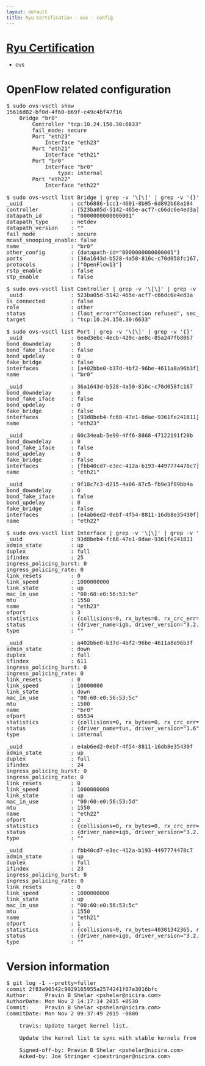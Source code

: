```yaml
---
layout: default
title: Ryu Certification - ovs - config
---
```

# [Ryu Certification](http://osrg.github.io/ryu/certification.html)
* ovs 

# OpenFlow related configuration
<pre>
$ sudo ovs-vsctl show
15616d82-bf0d-4f60-b69f-c49c4bf47f16
    Bridge "br0"
        Controller "tcp:10.24.150.30:6633"
        fail_mode: secure
        Port "eth23"
            Interface "eth23"
        Port "eth21"
            Interface "eth21"
        Port "br0"
            Interface "br0"
                type: internal
        Port "eth22"
            Interface "eth22"

$ sudo ovs-vsctl list Bridge | grep -v '\[\]' | grep -v '{}'
_uuid               : ccfb6886-1cc1-4601-8b95-6d892b68a184
controller          : [523ba05d-5142-465e-acf7-c66dc6e4ed3a]
datapath_id         : "0000000000000001"
datapath_type       : netdev
datapath_version    : "<built-in>"
fail_mode           : secure
mcast_snooping_enable: false
name                : "br0"
other_config        : {datapath-id="0000000000000001"}
ports               : [36a1643d-b528-4a50-816c-c70d058fc167, 60c34eab-5e99-4ff6-8868-47122191f20b, 6ead3ebc-4ecb-420c-ae8c-85a247fb8067, 9f18c7c3-d215-4a06-87c5-fb9e3f89bb4a]
protocols           : ["OpenFlow13"]
rstp_enable         : false
stp_enable          : false

$ sudo ovs-vsctl list Controller | grep -v '\[\]' | grep -v '{}'
_uuid               : 523ba05d-5142-465e-acf7-c66dc6e4ed3a
is_connected        : false
role                : other
status              : {last_error="Connection refused", sec_since_connect="767", sec_since_disconnect="2", state=BACKOFF}
target              : "tcp:10.24.150.30:6633"

$ sudo ovs-vsctl list Port | grep -v '\[\]' | grep -v '{}'
_uuid               : 6ead3ebc-4ecb-420c-ae8c-85a247fb8067
bond_downdelay      : 0
bond_fake_iface     : false
bond_updelay        : 0
fake_bridge         : false
interfaces          : [a402bbe0-b37d-4bf2-96be-4611a8a96b3f]
name                : "br0"

_uuid               : 36a1643d-b528-4a50-816c-c70d058fc167
bond_downdelay      : 0
bond_fake_iface     : false
bond_updelay        : 0
fake_bridge         : false
interfaces          : [93d8beb4-fc68-47e1-8dae-9361fe241811]
name                : "eth23"

_uuid               : 60c34eab-5e99-4ff6-8868-47122191f20b
bond_downdelay      : 0
bond_fake_iface     : false
bond_updelay        : 0
fake_bridge         : false
interfaces          : [fbb40cd7-e3ec-412a-b193-4497774478c7]
name                : "eth21"

_uuid               : 9f18c7c3-d215-4a06-87c5-fb9e3f89bb4a
bond_downdelay      : 0
bond_fake_iface     : false
bond_updelay        : 0
fake_bridge         : false
interfaces          : [e4ab6ed2-0ebf-4f54-8811-16db8e35430f]
name                : "eth22"

$ sudo ovs-vsctl list Interface | grep -v '\[\]' | grep -v '{}'
_uuid               : 93d8beb4-fc68-47e1-8dae-9361fe241811
admin_state         : up
duplex              : full
ifindex             : 25
ingress_policing_burst: 0
ingress_policing_rate: 0
link_resets         : 0
link_speed          : 1000000000
link_state          : up
mac_in_use          : "00:60:e0:56:53:5e"
mtu                 : 1550
name                : "eth23"
ofport              : 3
statistics          : {collisions=0, rx_bytes=0, rx_crc_err=0, rx_dropped=0, rx_errors=0, rx_frame_err=0, rx_over_err=0, rx_packets=0, tx_bytes=4935667500, tx_dropped=0, tx_errors=0, tx_packets=3290445}
status              : {driver_name=igb, driver_version="3.2.10-k", firmware_version="2.10-9"}
type                : ""

_uuid               : a402bbe0-b37d-4bf2-96be-4611a8a96b3f
admin_state         : down
duplex              : full
ifindex             : 611
ingress_policing_burst: 0
ingress_policing_rate: 0
link_resets         : 0
link_speed          : 10000000
link_state          : down
mac_in_use          : "00:60:e0:56:53:5c"
mtu                 : 1500
name                : "br0"
ofport              : 65534
statistics          : {collisions=0, rx_bytes=0, rx_crc_err=0, rx_dropped=0, rx_errors=0, rx_frame_err=0, rx_over_err=0, rx_packets=0, tx_bytes=0, tx_dropped=0, tx_errors=0, tx_packets=0}
status              : {driver_name=tun, driver_version="1.6", firmware_version="N/A"}
type                : internal

_uuid               : e4ab6ed2-0ebf-4f54-8811-16db8e35430f
admin_state         : up
duplex              : full
ifindex             : 24
ingress_policing_burst: 0
ingress_policing_rate: 0
link_resets         : 0
link_speed          : 1000000000
link_state          : up
mac_in_use          : "00:60:e0:56:53:5d"
mtu                 : 1550
name                : "eth22"
ofport              : 2
statistics          : {collisions=0, rx_bytes=0, rx_crc_err=0, rx_dropped=0, rx_errors=0, rx_frame_err=0, rx_over_err=0, rx_packets=0, tx_bytes=28297710472, tx_dropped=0, tx_errors=0, tx_packets=18881906}
status              : {driver_name=igb, driver_version="3.2.10-k", firmware_version="2.10-9"}
type                : ""

_uuid               : fbb40cd7-e3ec-412a-b193-4497774478c7
admin_state         : up
duplex              : full
ifindex             : 23
ingress_policing_burst: 0
ingress_policing_rate: 0
link_resets         : 0
link_speed          : 1000000000
link_state          : up
mac_in_use          : "00:60:e0:56:53:5c"
mtu                 : 1550
name                : "eth21"
ofport              : 1
statistics          : {collisions=0, rx_bytes=40301342365, rx_crc_err=0, rx_dropped=0, rx_errors=0, rx_frame_err=0, rx_over_err=0, rx_packets=26905743, tx_bytes=0, tx_dropped=0, tx_errors=0, tx_packets=0}
status              : {driver_name=igb, driver_version="3.2.10-k", firmware_version="2.10-9"}
type                : ""
</pre>

# Version information
<pre>
$ git log -1 --pretty=fuller
commit 2f83a90542c9029165955a2574241f07e3016bfc
Author:     Pravin B Shelar &lt;pshelar@nicira.com&gt;
AuthorDate: Mon Nov 2 14:17:14 2015 +0530
Commit:     Pravin B Shelar &lt;pshelar@nicira.com&gt;
CommitDate: Mon Nov 2 09:37:49 2015 -0800

    travis: Update target kernel list.
    
    Update the kernel list to sync with stable kernels from kernel.org
    
    Signed-off-by: Pravin B Shelar &lt;pshelar@nicira.com&gt;
    Acked-by: Joe Stringer &lt;joestringer@nicira.com&gt;
</pre>
